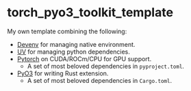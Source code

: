 # torch_pyo3_toolkit_template

My own template combining the following:

- [Devenv](https://devenv.sh/) for managing native environment.
- [UV](https://github.com/astral-sh/uv) for managing python dependencies.
- [Pytorch](https://pytorch.org/) on CUDA/ROCm/CPU for GPU support.
  - A set of most beloved dependencies in `pyproject.toml`.
- [PyO3](https://pyo3.rs/v0.23.1/) for writing Rust extension.
  - A set of most beloved dependencies in `Cargo.toml`.

